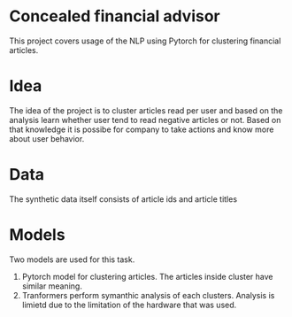# Concealed financial advisor

This project covers usage of the NLP using Pytorch for clustering financial articles.

# Idea

The idea of the project is to cluster articles read per user and based on the analysis learn whether user tend to read negative articles or not. Based on that knowledge it is possibe for company to take actions and know more about user behavior.

# Data

The synthetic data itself consists of article ids and article titles

# Models

Two models are used for this task.
1. Pytorch model for clustering articles. The articles inside cluster have similar meaning.
2. Tranformers perform symanthic analysis of each clusters. Analysis is limietd due to the limitation of the hardware that was used.
